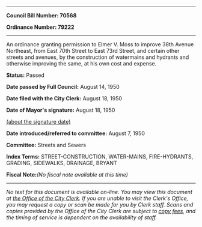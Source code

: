 

********

**Council Bill Number: 70568**
   
**Ordinance Number: 79222**
********

 An ordinance granting permission to Elmer V. Moss to improve 38th Avenue Northeast, from East 70th Street to East 73rd Street, and certain other streets and avenues, by the construction of watermains and hydrants and otherwise improving the same, at his own cost and expense.

**Status:** Passed
   
**Date passed by Full Council:** August 14, 1950
   
**Date filed with the City Clerk:** August 18, 1950
   
**Date of Mayor's signature:** August 18, 1950
   
[(about the signature date)](/~public/approvaldate.htm)
   
   
   
**Date introduced/referred to committee:** August 7, 1950
   
**Committee:** Streets and Sewers
   
   
**Index Terms:** STREET-CONSTRUCTION, WATER-MAINS, FIRE-HYDRANTS, GRADING, SIDEWALKS, DRAINAGE, BRYANT

**Fiscal Note:**_(No fiscal note available at this time)_
********

_No text for this document is available on-line. You may view this document at [the Office of the City Clerk](http://www.seattle.gov/leg/clerk/contactUs.htm). If you are unable to visit the Clerk's Office, you may request a copy or scan be made for you by Clerk staff. Scans and copies provided by the Office of the City Clerk are subject to [copy fees](http://clerk.seattle.gov/~public/clerkfees.htm), and the timing of service is dependent on the availability of staff._

